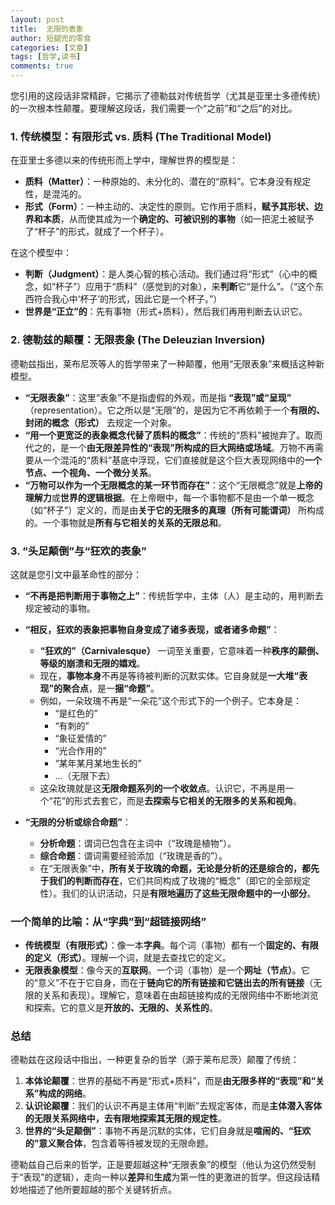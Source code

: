 ```yaml
---
layout: post
title:  无限的表象
author: 短腿兜的零食
categories: [文章]
tags: [哲学,读书]
comments: true
---
```

您引用的这段话非常精辟，它揭示了德勒兹对传统哲学（尤其是亚里士多德传统）的一次根本性颠覆。要理解这段话，我们需要一个“之前”和“之后”的对比。

### 1. 传统模型：有限形式 vs. 质料 (The Traditional Model)

在亚里士多德以来的传统形而上学中，理解世界的模型是：

*   **质料（Matter）**：一种原始的、未分化的、潜在的“原料”。它本身没有规定性，是混沌的。
*   **形式（Form）**：一种主动的、决定性的原则。它作用于质料，**赋予其形状、边界和本质**，从而使其成为一个**确定的、可被识别的事物**（如一把泥土被赋予了“杯子”的形式，就成了一个杯子）。

在这个模型中：
*   **判断（Judgment）**：是人类心智的核心活动。我们通过将“形式”（心中的概念，如“杯子”）应用于“质料”（感觉到的对象），来**判断**它“是什么”。（“这个东西符合我心中‘杯子’的形式，因此它是一个杯子。”）
*   **世界是“正立”的**：先有事物（形式+质料），然后我们再用判断去认识它。

### 2. 德勒兹的颠覆：无限表象 (The Deleuzian Inversion)

德勒兹指出，莱布尼茨等人的哲学带来了一种颠覆，他用“无限表象”来概括这种新模型。

*   **“无限表象”**：这里“表象”不是指虚假的外观，而是指 **“表现”或“呈现”** （representation）。它之所以是“无限”的，是因为它不再依赖于一个**有限的、封闭的概念（形式）** 去规定一个对象。
*   **“用一个更宽泛的表象概念代替了质料的概念”**：传统的“质料”被抛弃了。取而代之的，是一个**由无限差异性的“表现”所构成的巨大网络或场域**。万物不再需要从一个混沌的“质料”基底中浮现，它们直接就是这个巨大表现网络中的**一个节点、一个视角、一个微分关系**。
*   **“万物可以作为一个无限概念的某一环节而存在”**：这个“无限概念”就是**上帝的理解力**或**世界的逻辑根据**。在上帝眼中，每一个事物都不是由一个单一概念（如“杯子”）定义的，而是由**关于它的无限多的真理（所有可能谓词）** 所构成的。一个事物就是**所有与它相关的关系的无限总和**。

### 3. “头足颠倒”与“狂欢的表象”

这就是您引文中最革命性的部分：

*   **“不再是把判断用于事物之上”**：传统哲学中，主体（人）是主动的，用判断去规定被动的事物。
*   **“相反，狂欢的表象把事物自身变成了诸多表现，或者诸多命题”**：
    *   **“狂欢的”（Carnivalesque）** 一词至关重要，它意味着一种**秩序的颠倒、等级的崩溃和无限的嬉戏**。
    *   现在，**事物本身**不再是等待被判断的沉默实体。它自身就是**一大堆“表现”的聚合点**，是一**捆“命题”**。
    *   例如，一朵玫瑰不再是“一朵花”这个形式下的一个例子。它本身是：
        *   “是红色的”
        *   “有刺的”
        *   “象征爱情的”
        *   “光合作用的”
        *   “某年某月某地生长的”
        *   …（无限下去）
    *   这朵玫瑰就是这**无限命题系列的一个收敛点**。认识它，不再是用一个“花”的形式去套它，而是**去探索与它相关的无限多的关系和视角**。

*   **“无限的分析或综合命题”**：
    *   **分析命题**：谓词已包含在主词中（“玫瑰是植物”）。
    *   **综合命题**：谓词需要经验添加（“玫瑰是香的”）。
    *   在“无限表象”中，**所有关于玫瑰的命题，无论是分析的还是综合的，都先于我们的判断而存在**，它们共同构成了玫瑰的“概念”（即它的全部规定性）。我们的认识活动，只是**有限地遍历了这些无限命题中的一小部分**。

### 一个简单的比喻：从“字典”到“超链接网络”

*   **传统模型（有限形式）**：像一本**字典**。每个词（事物）都有一个**固定的、有限的定义（形式）**。理解一个词，就是去查找它的定义。
*   **无限表象模型**：像今天的**互联网**。一个词（事物）是一个**网址（节点）**。它的“意义”不在于它自身，而在于**链向它的所有链接和它链出去的所有链接**（无限的关系和表现）。理解它，意味着在由超链接构成的无限网络中不断地浏览和探索。它的意义是**开放的、无限的、关系性的**。

### 总结

德勒兹在这段话中指出，一种更复杂的哲学（源于莱布尼茨）颠覆了传统：

1.  **本体论颠覆**：世界的基础不再是“形式+质料”，而是**由无限多样的“表现”和“关系”构成的网络**。
2.  **认识论颠覆**：我们的认识不再是主体用“判断”去规定客体，而是**主体潜入客体的无限关系网络中，去有限地探索其无限的规定性**。
3.  **世界的“头足颠倒”**：事物不再是沉默的实体，它们自身就是**喧闹的、“狂欢的”意义聚合体**，包含着等待被发现的无限命题。

德勒兹自己后来的哲学，正是要超越这种“无限表象”的模型（他认为这仍然受制于“表现”的逻辑），走向一种以**差异**和**生成**为第一性的更激进的哲学。但这段话精妙地描述了他所要超越的那个关键转折点。